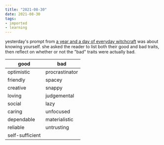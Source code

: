 ```yaml
---
title: "2021-08-30"
date: 2021-08-30
tags:
- imported
- learning
---
```


yesterday's prompt from [a year and a day of everyday witchcraft](a%20year%20and%20a%20day%20of%20everyday%20witchcraft.md) was about knowing yourself. she asked the reader to list both their good and bad traits, then reflect on whether or not the "bad" traits were actually bad.

good|bad
-|-
optimistic|procrastinator
friendly|spacey
creative|snappy
loving|judgemental
social|lazy
caring|unfocused
dependable|materialistic
reliable|untrusting
self-sufficient| 
